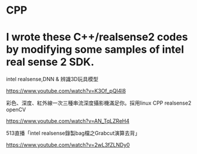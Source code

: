 # CPP
# I wrote these C++/realsense2 codes by modifying some samples of intel real sense 2 SDK.

intel realsense,DNN & 辨識3D玩具模型

https://www.youtube.com/watch?v=K3Of_pQI4I8


彩色、深度、紅外線一次三種串流深度攝影機滿足你。採用linux CPP realsense2 openCV

https://www.youtube.com/watch?v=AN_TqLZReH4


513直播「intel realsense錄製bag檔之Grabcut演算去背」

https://www.youtube.com/watch?v=2wL3fZLNDy0
